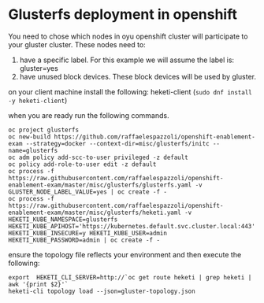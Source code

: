 # Glusterfs deployment in openshift

You need to chose which nodes in oyu openshift cluster will participate to your gluster cluster.
These nodes need to:

1. have a specific label. For this example we will assume the label is: gluster=yes
2. have unused block devices. These block devices will be used by gluster.

on your client machine install the following: heketi-client (`sudo dnf install -y heketi-client`)

when you are ready run the following commands.

```
oc project glusterfs
oc new-build https://github.com/raffaelespazzoli/openshift-enablement-exam --strategy=docker --context-dir=misc/glusterfs/initc --name=glusterfs
oc adm policy add-scc-to-user privileged -z default
oc policy add-role-to-user edit -z default
oc process -f https://raw.githubusercontent.com/raffaelespazzoli/openshift-enablement-exam/master/misc/glusterfs/glusterfs.yaml -v GLUSTER_NODE_LABEL_VALUE=yes | oc create -f -
oc process -f https://raw.githubusercontent.com/raffaelespazzoli/openshift-enablement-exam/master/misc/glusterfs/heketi.yaml -v HEKETI_KUBE_NAMESPACE=glusterfs HEKETI_KUBE_APIHOST='https://kubernetes.default.svc.cluster.local:443' HEKETI_KUBE_INSECURE=y HEKETI_KUBE_USER=admin HEKETI_KUBE_PASSWORD=admin | oc create -f -
```

ensure the topology file reflects your environment and then execute the following:
```
export  HEKETI_CLI_SERVER=http://`oc get route heketi | grep heketi | awk '{print $2}'`
heketi-cli topology load --json=gluster-topology.json
```  
